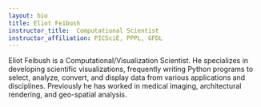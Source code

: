 ```yaml
---
layout: bio
title: Eliot Feibush
instructor_title:  Computational Scientist
instructor_affiliation: PICSciE, PPPL, GFDL
---
```


Eliot Feibush is a Computational/Visualization Scientist. He specializes in developing scientific visualizations, frequently writing Python programs to select, analyze, convert, and display data from various applications and disciplines. Previously he has worked in medical imaging, architectural rendering, and geo-spatial analysis.
